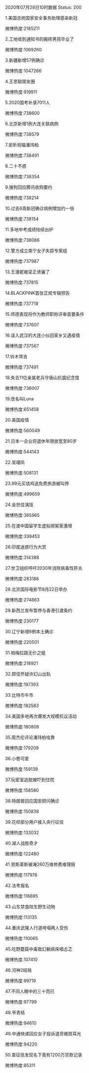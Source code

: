 2020年07月28日10时数据
Status: 200

1.美国总统国家安全事务助理感染新冠

微博热度:2185211

2.工地收到通知书的搬砖男孩毕业了

微博热度:1069260

3.新疆新增57例确诊

微博热度:1047266

4.王思聪朋友圈

微博热度:919911

5.2020国考补录7011人

微博热度:738600

6.北京新增1例大连关联病例

微博热度:738579

7.吴昕祝福潘玮柏

微博热度:738491

8.二十不惑

微博热度:738354

9.搜狗回应腾讯收购要约

微博热度:738214

10.过去6周新冠确诊病例增加约一倍

微博热度:738154

11.多地中考成绩陆续出炉

微博热度:738086

12.警方成立南宁女子失踪专案组

微博热度:737987

13.王漫妮被梁正贤骗了

微博热度:737815

14.BLACKPINK首张正规专辑预告

微博热度:737718

15.师德表现将作为教师职称评审首要条件

微博热度:737607

16.误入武汉的大连小伙回家乡又遇疫情

微博热度:737567

17.铃木常吉

微博热度:737491

18.失去11位亲属老兵守唐山抗震纪念馆

微博热度:736007

19.改名叫Luna

微博热度:651458

20.美国疫情

微博热度:560049

21.日本一企业将退休年限放宽至80岁

微博热度:544143

22.吴翊凤

微博热度:508131

23.99元买烧鸡送免费旅游被叫停

微博热度:499659

24.金世佳演技

微博热度:365965

25.在澳中国留学生虚拟绑架案激增

微博热度:339453

26.印度迷惑行为大赏

微博热度:314388

27.世卫组织呼吁2030年消除病毒性肝炎

微博热度:283186

28.北京国际电影节8月22日举办

微博热度:274863

29.新西兰宣布暂停与香港引渡条约

微博热度:230177

30.辽宁新增6例本土确诊

微博热度:220501

31.帕梅拉跳无价之姐

微博热度:218921

32.顾佳怀疑许幻山出轨

微博热度:197393

33.比特币牛市

微博热度:182583

34.美国多地再次爆发大规模抗议活动

微博热度:180808

35.周杰伦评论潘玮柏哇靠

微博热度:179209

36.小卷可爱

微博热度:159139

37.玩密室逃脱被吓到住院

微博热度:158580

38.特朗普回应国安顾问确诊

微博热度:150838

39.花呗部分用户接入央行征信

微博热度:133032

40.湖人战胜奇才

微博热度:122480

41.劳斯莱斯被淹260万维修费难理赔

微博热度:117976

42.法考报名

微博热度:116695

43.山东禁食陆生野生动物

微博热度:113135

44.重庆武隆人行道垮塌两人受伤

微博热度:110065

45.吃野蘑菇中毒致幻躺病床唱忐忑

微博热度:107410

46.河神2结局

微博热度:99719

47.不同人眼中的三十而已

微博热度:97799

48.爷青结

微博热度:94610

49.中通快递回应女子投诉退货被扇耳光

微博热度:94220

50.查征信发现名下竟有1200万贷款记录

微博热度:85311

